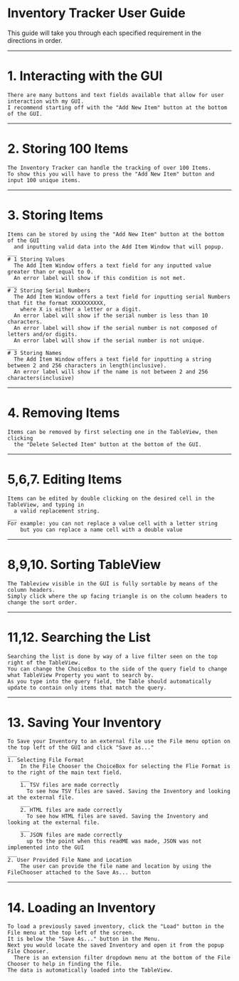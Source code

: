 # Inventory Tracker User Guide
  This guide will take you through each specified requirement in the directions in order.
___
# 1. Interacting with the GUI
    There are many buttons and text fields available that allow for user interaction with my GUI. 
    I recommend starting off with the "Add New Item" button at the bottom of the GUI.
___
# 2. Storing 100 Items
    The Inventory Tracker can handle the tracking of over 100 Items.
    To show this you will have to press the "Add New Item" button and input 100 unique items.
___
# 3. Storing Items
    Items can be stored by using the "Add New Item" button at the bottom of the GUI
      and inputting valid data into the Add Item Window that will popup.
    ___
    # 1 Storing Values
      The Add Item Window offers a text field for any inputted value greater than or equal to 0.
      An error label will show if this condition is not met.
    ___
    # 2 Storing Serial Numbers
      The Add Item Window offers a text field for inputting serial Numbers that fit the format XXXXXXXXXX,
        where X is either a letter or a digit.
      An error label will show if the serial number is less than 10 characters.
      An error label will show if the serial number is not composed of letters and/or digits.
      An error label will show if the serial number is not unique.
    ___
    # 3 Storing Names
      The Add Item Window offers a text field for inputting a string between 2 and 256 characters in length(inclusive).
      An error label will show if the name is not between 2 and 256 characters(inclusive)
___
# 4. Removing Items
    Items can be removed by first selecting one in the TableView, then clicking
      the "Delete Selected Item" button at the bottom of the GUI.
___
# 5,6,7. Editing Items
    Items can be edited by double clicking on the desired cell in the TableView, and typing in
      a valid replacement string.
    ___
    For example: you can not replace a value cell with a letter string
        but you can replace a name cell with a double value
___
# 8,9,10. Sorting TableView
    The Tableview visible in the GUI is fully sortable by means of the column headers.
    Simply click where the up facing triangle is on the column headers to change the sort order.
___
# 11,12. Searching the List
    Searching the list is done by way of a live filter seen on the top right of the TableView.
    You can change the ChoiceBox to the side of the query field to change what TableView Property you want to search by.
    As you type into the query field, the Table should automatically update to contain only items that match the query.
___
# 13. Saving Your Inventory
    To Save your Inventory to an external file use the File menu option on the top left of the GUI and click "Save as..."
    ___
    1. Selecting File Format
        In the File Chooser the ChoiceBox for selecting the Flie Format is to the right of the main text field.
        ___
        1. TSV files are made correctly
          To see how TSV files are saved. Saving the Inventory and looking at the external file.
        ___
        2. HTML files are made correctly
          To see how HTML files are saved. Saving the Inventory and looking at the external file.
        ___
        3. JSON files are made correctly
          up to the point when this readME was made, JSON was not implemented into the GUI
    ___
    2. User Provided File Name and Location
        The user can provide the file name and location by using the FileChooser attached to the Save As... button
___
# 14. Loading an Inventory
    To load a previously saved inventory, click the "Load" button in the File menu at the top left of the screen.
    It is below the "Save As..." button in the Menu. 
    Next you would locate the saved Inventory and open it from the popup File Chooser.
      There is an extension filter dropdown menu at the bottom of the File Chooser to help in finding the file.
    The data is automatically loaded into the TableView.
      
